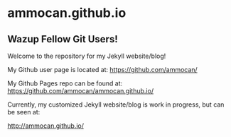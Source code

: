 ammocan.github.io
=================

## Wazup Fellow Git Users!

Welcome to the repository for my Jekyll website/blog!

My Github user page is located at:
https://github.com/ammocan/

My Github Pages repo can be found at:
https://github.com/ammocan/ammocan.github.io/

Currently, my customized Jekyll website/blog is work in progress, but can be seen at:

http://ammocan.github.io/